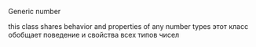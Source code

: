 Generic number

this class shares behavior and properties of any number types
этот класс обобщает поведение и свойства всех типов чисел
